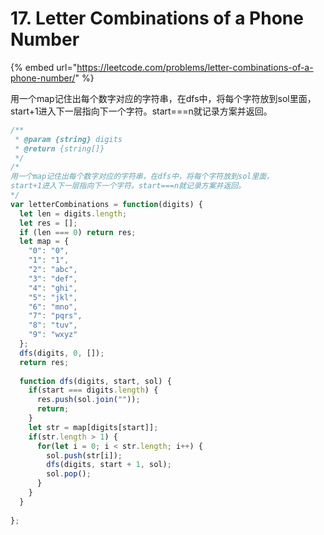 # 17. Letter Combinations of a Phone Number

{% embed url="https://leetcode.com/problems/letter-combinations-of-a-phone-number/" %}

用一个map记住出每个数字对应的字符串，在dfs中，将每个字符放到sol里面， start+1进入下一层指向下一个字符。start===n就记录方案并返回。

```javascript
/**
 * @param {string} digits
 * @return {string[]}
 */
/*
用一个map记住出每个数字对应的字符串，在dfs中，将每个字符放到sol里面，
start+1进入下一层指向下一个字符。start===n就记录方案并返回。
*/
var letterCombinations = function(digits) {
  let len = digits.length;
  let res = [];
  if (len === 0) return res;
  let map = {
    "0": "0",
    "1": "1",
    "2": "abc",
    "3": "def",
    "4": "ghi",
    "5": "jkl",
    "6": "mno",
    "7": "pqrs",
    "8": "tuv",
    "9": "wxyz"
  };
  dfs(digits, 0, []);
  return res;
  
  function dfs(digits, start, sol) {
    if(start === digits.length) {
      res.push(sol.join(""));   
      return;
    }
    let str = map[digits[start]];
    if(str.length > 1) {
      for(let i = 0; i < str.length; i++) {
        sol.push(str[i]);
        dfs(digits, start + 1, sol);
        sol.pop();
      }
    }
  }
  
};
```

